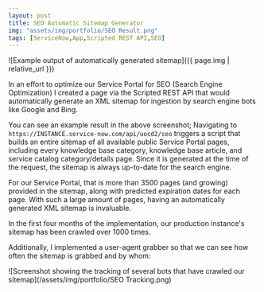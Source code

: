 ```yaml
---
layout: post
title: SEO Automatic Sitemap Generator
img: "assets/img/portfolio/SEO Result.png"
tags: [ServiceNow,App,Scripted REST API,SEO]
---
```


![Example output of automatically generated sitemap]({{ page.img | relative_url }})

In an effort to optimize our Service Portal for SEO (Search Engine Optimization) I created a page via the Scripted REST API that would automatically generate an XML sitemap for ingestion by search engine bots like Google and Bing. <!--endexcerpt-->

You can see an example result in the above screenshot; Navigating to `https://INSTANCE.service-now.com/api/uocd2/seo` triggers a script that builds an entire sitemap of all available public Service Portal pages, including every knowledge base category, knowledge base article, and service catalog category/details page. Since it is generated at the time of the request, the sitemap is always up-to-date for the search engine.

For our Service Portal, that is more than 3500 pages (and growing) provided in the sitemap, along with predicted expiration dates for each page. With such a large amount of pages, having an automatically generated XML sitemap is invaluable.

In the first four months of the implementation, our production instance's sitemap has been crawled over 1000 times.

Additionally, I implemented a user-agent grabber so that we can see how often the sitemap is grabbed and by whom:

![Screenshot showing the tracking of several bots that have crawled our sitemap](/assets/img/portfolio/SEO Tracking.png)